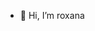 - 👋 Hi, I’m roxana


<!---
gghh419/gghh419 is a ✨ special ✨ repository because its `README.md` (this file) appears on your GitHub profile.
You can click the Preview link to take a look at your changes.
--->
